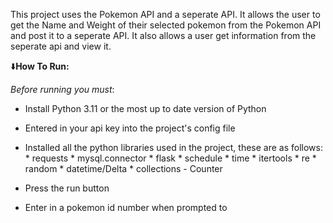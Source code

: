
This project uses the Pokemon API and a seperate API. 
It allows the user to get the Name and Weight of their selected pokemon from the Pokemon API and post it to a seperate API.
It also allows a user get information from the seperate api and view it.


⬇️<b>How To Run:</b>

<i>Before running you must</i>:

* Install Python 3.11 or the most up to date version of Python

* Entered in your api key into the project's config file

* Installed all the python libraries used in the project, these are as follows:
                          * requests
                          * mysql.connector
                          * flask
                          * schedule
                          * time
                          * itertools
                          * re
                          * random
                          * datetime/Delta
                          * collections - Counter

  
* Press the run button

* Enter in a pokemon id number when prompted to